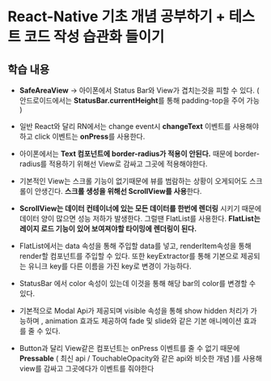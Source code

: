 # React-Native 기초 개념 공부하기 + 테스트 코드 작성 습관화 들이기

##  학습 내용
- **SafeAreaView** -> 아이폰에서 Status Bar와 View가 겹치는것을 피할 수 있다. ( 안드로이드에서는 **StatusBar.currentHeight**를 통해 padding-top을 주어 가능 )

- 일반 React와 달리 RN에서는 change event시 **changeText** 이벤트를 사용해야하고 click 이벤트는 **onPress**를 사용한다.

- 아이폰에서는 **Text 컴포넌트에 border-radius가 적용이 안된다.** 때문에 border-radius를 적용하기 위해선 View로 감싸고 그곳에 적용해야한다.

- 기본적인 View는 스크롤 기능이 없기때문에 뷰를 범람하는 상황이 오게되어도 스크롤이 안생긴다. **스크롤 생성을 위해선 ScrollView를 사용**한다.

- **ScrollView는 데이터 컨테이너에 있는 모든 데이터를 한번에 렌더링** 시키기 때문에 데이터 양이 많으면 성능 저하가 발생한다. 그럴땐 FlatList를 사용한다. **FlatList는 레이지 로드 기능이 있어 보여져야할 타이밍에 렌더링이 된다.**

- FlatList에서는 data 속성을 통해 주입할 data를 넣고, renderItem속성을 통해 render할 컴포넌트를 주입할 수 있다. 또한 keyExtractor를 통해 기본으로 제공되는 유니크 key를 다른 이름을 가진 key로 변경이 가능하다.

- StatusBar 에서 color 속성이 있는데 이것을 통해 해당 bar의 color를 변경할 수 있다.

- 기본적으로 Modal Api가 제공되며 visible 속성을 통해 show hidden 처리가 가능하며 , animation 효과도 제공하여 fade 및 slide와 같은 기본 애니메이션 효과를 줄 수 있다.

- Button과 달리 View같은 컴포넌트는 onPress 이벤트를 줄 수 없기 때문에 **Pressable** ( 최신 api / TouchableOpacity와 같은 api와 비슷한 개념 )를 사용해 view를 감싸고 그곳에다가 이벤트를 줘야한다
